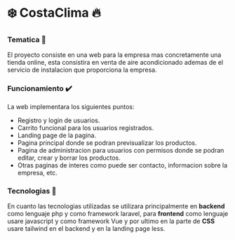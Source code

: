# ❄️ CostaClima 🔥

### Tematica 🛒 
El proyecto consiste en una web para la empresa mas concretamente una tienda online, esta consistira en venta de aire acondicionado ademas de el servicio de instalacion que proporciona la empresa.

### Funcionamiento ✔️ 
La web implementara los siguientes puntos:
  * Registro y login de usuarios.
  * Carrito funcional para los usuarios registrados.
  * Landing page de la pagina.
  * Pagina principal donde se podran previsualizar los productos.
  * Pagina de administracion para usuarios con permisos donde se podran editar, crear y borrar los productos.
  * Otras paginas de interes como puede ser contacto, informacion sobre la empresa, etc.

### Tecnologias 🤖
En cuanto las tecnologias utilizadas se utilizara principalmente en **backend** como lenguaje php y como framework laravel, para **frontend** como lenguaje usare javascript y como framework Vue y por ultimo en la parte de **CSS** usare tailwind en el backend y en la landing page less.
